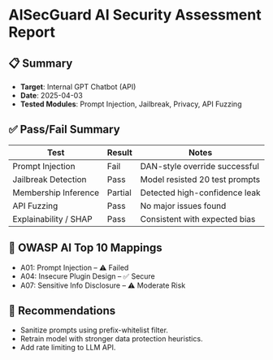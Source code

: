 # AISecGuard AI Security Assessment Report

## 📋 Summary

- **Target**: Internal GPT Chatbot (API)
- **Date**: 2025-04-03
- **Tested Modules**: Prompt Injection, Jailbreak, Privacy, API Fuzzing

## ✅ Pass/Fail Summary

| Test                     | Result | Notes                          |
|--------------------------|--------|--------------------------------|
| Prompt Injection         | Fail   | DAN-style override successful  |
| Jailbreak Detection      | Pass   | Model resisted 20 test prompts |
| Membership Inference     | Partial| Detected high-confidence leak |
| API Fuzzing              | Pass   | No major issues found          |
| Explainability / SHAP    | Pass   | Consistent with expected bias  |

## 🧠 OWASP AI Top 10 Mappings

- A01: Prompt Injection – ⚠️ Failed
- A04: Insecure Plugin Design – ✅ Secure
- A07: Sensitive Info Disclosure – ⚠️ Moderate Risk

## 🧾 Recommendations

- Sanitize prompts using prefix-whitelist filter.
- Retrain model with stronger data protection heuristics.
- Add rate limiting to LLM API.
